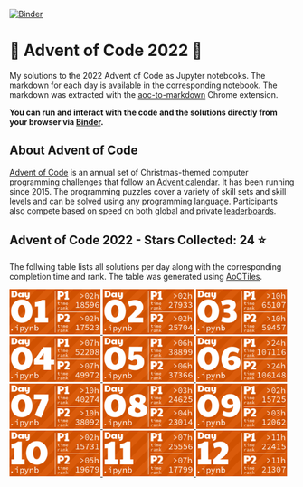 [![Binder](https://mybinder.org/badge_logo.svg)](https://mybinder.org/v2/gh/markusschanta/advent-of-code-2022/HEAD)

# 🎄 Advent of Code 2022 🎄

My solutions to the 2022 Advent of Code as Jupyter notebooks. The markdown for each day is available in the corresponding notebook. The markdown was extracted with the [aoc-to-markdown](https://github.com/kfarnung/aoc-to-markdown) Chrome extension.

**You can run and interact with the code and the solutions directly from your browser via [Binder](https://mybinder.org/v2/gh/markusschanta/advent-of-code-2022/HEAD).**

## About Advent of Code

[Advent of Code](https://adventofcode.com/) is an annual set of Christmas-themed computer programming challenges that follow an [Advent calendar](https://en.wikipedia.org/wiki/Advent_calendar). It has been running since 2015. The programming puzzles cover a variety of skill sets and skill levels and can be solved using any programming language. Participants also compete based on speed on both global and private [leaderboards](https://adventofcode.com/2022/leaderboard).

<!-- AOC TILES BEGIN -->
<h2>
  Advent of Code 2022 - Stars Collected: 24 ⭐
</h2>
<p>
  The follwing table lists all solutions per day along with the corresponding completion time and rank. The table was generated using <a href="https://github.com/LiquidFun/adventofcode/tree/main/AoCTiles">AoCTiles</a>.
</p>
<a href="2022/01/day.01.ipynb">
  <img src="assets/media/2022/01.png" width="161px">
</a>
<a href="2022/02/day.02.ipynb">
  <img src="assets/media/2022/02.png" width="161px">
</a>
<a href="2022/03/day.03.ipynb">
  <img src="assets/media/2022/03.png" width="161px">
</a>
<a href="2022/04/day.04.ipynb">
  <img src="assets/media/2022/04.png" width="161px">
</a>
<a href="2022/05/day.05.ipynb">
  <img src="assets/media/2022/05.png" width="161px">
</a>
<a href="2022/06/day.06.ipynb">
  <img src="assets/media/2022/06.png" width="161px">
</a>
<a href="2022/07/day.07.ipynb">
  <img src="assets/media/2022/07.png" width="161px">
</a>
<a href="2022/08/day.08.ipynb">
  <img src="assets/media/2022/08.png" width="161px">
</a>
<a href="2022/09/day.09.ipynb">
  <img src="assets/media/2022/09.png" width="161px">
</a>
<a href="2022/10/day.10.ipynb">
  <img src="assets/media/2022/10.png" width="161px">
</a>
<a href="2022/11/day.11.ipynb">
  <img src="assets/media/2022/11.png" width="161px">
</a>
<a href="2022/12/day.12.ipynb">
  <img src="assets/media/2022/12.png" width="161px">
</a>
<!-- AOC TILES END -->
